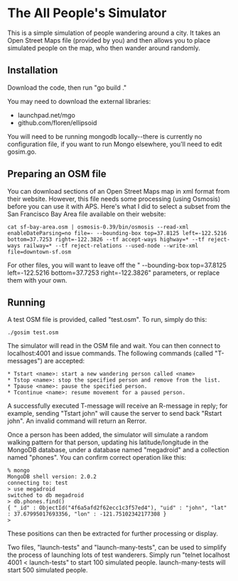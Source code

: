 The All People's Simulator
===============================

This is a simple simulation of people wandering around a city. It
takes an Open Street Maps file (provided by you) and then allows you
to place simulated people on the map, who then wander around randomly.

Installation
--------------

Download the code, then run "go build ."

You may need to download the external libraries:

* launchpad.net/mgo
* github.com/floren/ellipsoid

You will need to be running mongodb locally--there is currently no configuration file, if you want to run Mongo elsewhere, you'll need to edit gosim.go.

Preparing an OSM file
----------------------

You can download sections of an Open Street Maps map in xml format
from their website. However, this file needs some processing (using
Osmosis) before you can use it with APS. Here's what I did to select a
subset from the San Francisco Bay Area file available on their
website:

	cat sf-bay-area.osm | osmosis-0.39/bin/osmosis --read-xml enableDateParsing=no file=- --bounding-box top=37.8125 left=-122.5216 bottom=37.7253 right=-122.3826 --tf accept-ways highway=* --tf reject-ways railway=* --tf reject-relations --used-node --write-xml file=downtown-sf.osm

For other files, you will want to leave off the " --bounding-box
top=37.8125 left=-122.5216 bottom=37.7253 right=-122.3826" parameters,
or replace them with your own.

Running
--------

A test OSM file is provided, called "test.osm". To run, simply do this:

	./gosim test.osm

The simulator will read in the OSM file and wait. You can then connect to localhost:4001 and issue commands. The following commands (called "T-messages") are accepted:

	* Tstart <name>: start a new wandering person called <name>
	* Tstop <name>: stop the specified person and remove from the list.
	* Tpause <name>: pause the specified person.
	* Tcontinue <name>: resume movement for a paused person.

A successfully executed T-message will receive an R-message in reply; for example, sending "Tstart john" will cause the server to send back "Rstart john". An invalid command will return an Rerror.

Once a person has been added, the simulator will simulate a random walking pattern for that person, updating his latitude/longitude in the MongoDB database, under a database named "megadroid" and a collection named "phones". You can confirm correct operation like this:

	% mongo
	MongoDB shell version: 2.0.2
	connecting to: test
	> use megadroid
	switched to db megadroid
	> db.phones.find()
	{ "_id" : ObjectId("4f6a5afd2f62ecc1c3f57ed4"), "uid" : "john", "lat" : 37.67995017693356, "lon" : -121.75102342177308 }
	> 

These positions can then be extracted for further processing or display.

Two files, "launch-tests" and "launch-many-tests", can be used to simplify the process of launching lots of test wanderers. Simply run "telnet localhost 4001 < launch-tests" to start 100 simulated people. launch-many-tests will start 500 simulated people.


